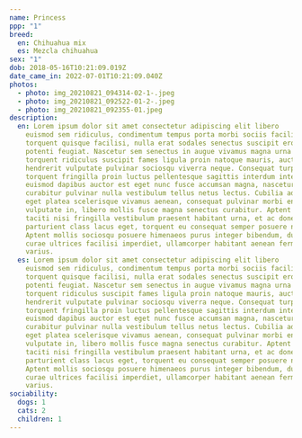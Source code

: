 ```yaml
---
name: Princess
ppp: "1"
breed:
  en: Chihuahua mix
  es: Mezcla chihuahua
sex: "1"
dob: 2018-05-16T10:21:09.019Z
date_came_in: 2022-07-01T10:21:09.040Z
photos:
  - photo: img_20210821_094314-02-1-.jpeg
  - photo: img_20210821_092522-01-2-.jpeg
  - photo: img_20210821_092355-01.jpeg
description:
  en: Lorem ipsum dolor sit amet consectetur adipiscing elit libero
    euismod sem ridiculus, condimentum tempus porta morbi sociis facilisis fusce
    torquent quisque facilisi, nulla erat sodales senectus suscipit eros dis velit
    potenti feugiat. Nascetur sem senectus in augue vivamus magna urna cum,
    torquent ridiculus suscipit fames ligula proin natoque mauris, auctor
    hendrerit vulputate pulvinar sociosqu viverra neque. Consequat turpis quisque
    torquent fringilla proin luctus pellentesque sagittis interdum integer,
    euismod dapibus auctor est eget nunc fusce accumsan magna, nascetur nam
    curabitur pulvinar nulla vestibulum tellus netus lectus. Cubilia ad pharetra
    eget platea scelerisque vivamus aenean, consequat pulvinar morbi enim et
    vulputate in, libero mollis fusce magna senectus curabitur. Aptent netus
    taciti nisi fringilla vestibulum praesent habitant urna, et ac donec
    parturient class lacus eget, torquent eu consequat semper posuere nisl rutrum.
    Aptent mollis sociosqu posuere himenaeos purus integer bibendum, dui viverra
    curae ultrices facilisi imperdiet, ullamcorper habitant aenean fermentum quam
    varius.
  es: Lorem ipsum dolor sit amet consectetur adipiscing elit libero
    euismod sem ridiculus, condimentum tempus porta morbi sociis facilisis fusce
    torquent quisque facilisi, nulla erat sodales senectus suscipit eros dis velit
    potenti feugiat. Nascetur sem senectus in augue vivamus magna urna cum,
    torquent ridiculus suscipit fames ligula proin natoque mauris, auctor
    hendrerit vulputate pulvinar sociosqu viverra neque. Consequat turpis quisque
    torquent fringilla proin luctus pellentesque sagittis interdum integer,
    euismod dapibus auctor est eget nunc fusce accumsan magna, nascetur nam
    curabitur pulvinar nulla vestibulum tellus netus lectus. Cubilia ad pharetra
    eget platea scelerisque vivamus aenean, consequat pulvinar morbi enim et
    vulputate in, libero mollis fusce magna senectus curabitur. Aptent netus
    taciti nisi fringilla vestibulum praesent habitant urna, et ac donec
    parturient class lacus eget, torquent eu consequat semper posuere nisl rutrum.
    Aptent mollis sociosqu posuere himenaeos purus integer bibendum, dui viverra
    curae ultrices facilisi imperdiet, ullamcorper habitant aenean fermentum quam
    varius.
sociability:
  dogs: 1
  cats: 2
  children: 1
---
```

